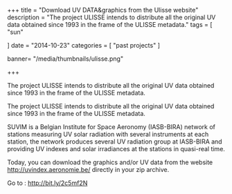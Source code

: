 +++
title = "Download UV DATA&graphics from the Ulisse website"
description = "The project ULISSE intends to distribute all the original UV data obtained since 1993 in the frame of the ULISSE metadata."
tags = [
    "sun"
  
]
date = "2014-10-23"
categories = [
   "past projects"
]

banner= "/media/thumbnails/ulisse.png"


+++

The project ULISSE intends to distribute all the original UV data obtained since 1993 in the frame of the ULISSE metadata.


The project ULISSE intends to distribute all the original UV data obtained since 1993 in the frame of the ULISSE metadata.

SUVIM is a Belgian Institute for Space Aeronomy (IASB-BIRA) network of stations measuring UV solar radiation with several instruments at each station, the network produces several UV radiation group at IASB-BIRA and providing UV indexes and solar irradiances at the stations in quasi-real time.

Today, you can download the graphics and/or UV data from the website http://uvindex.aeronomie.be/ directly in your zip archive.

Go to : http://bit.ly/2c5mf2N
